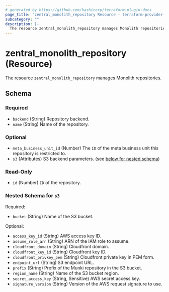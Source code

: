 ```yaml
---
# generated by https://github.com/hashicorp/terraform-plugin-docs
page_title: "zentral_monolith_repository Resource - terraform-provider-zentral"
subcategory: ""
description: |-
  The resource zentral_monolith_repository manages Monolith repositories.
---
```


# zentral_monolith_repository (Resource)

The resource `zentral_monolith_repository` manages Monolith repositories.



<!-- schema generated by tfplugindocs -->
## Schema

### Required

- `backend` (String) Repository backend.
- `name` (String) Name of the repository.

### Optional

- `meta_business_unit_id` (Number) The `ID` of the meta business unit this repository is restricted to.
- `s3` (Attributes) S3 backend parameters. (see [below for nested schema](#nestedatt--s3))

### Read-Only

- `id` (Number) `ID` of the repository.

<a id="nestedatt--s3"></a>
### Nested Schema for `s3`

Required:

- `bucket` (String) Name of the S3 bucket.

Optional:

- `access_key_id` (String) AWS access key ID.
- `assume_role_arn` (String) ARN of the IAM role to assume.
- `cloudfront_domain` (String) Cloudfront domain.
- `cloudfront_key_id` (String) Cloudfront key ID.
- `cloudfront_privkey_pem` (String) Cloudfront private key in PEM form.
- `endpoint_url` (String) S3 endpoint URL.
- `prefix` (String) Prefix of the Munki repository in the S3 bucket.
- `region_name` (String) Name of the S3 bucket region.
- `secret_access_key` (String, Sensitive) AWS secret access key.
- `signature_version` (String) Version of the AWS request signature to use.
